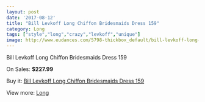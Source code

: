 ```yaml
---
layout: post
date: '2017-08-12'
title: "Bill Levkoff Long Chiffon Bridesmaids Dress 159"
category: Long
tags: ["style","long","crazy","levkoff","unique"]
image: http://www.eudances.com/5798-thickbox_default/bill-levkoff-long-chiffon-bridesmaids-dress-159.jpg
---
```

Bill Levkoff Long Chiffon Bridesmaids Dress 159

On Sales: **$227.99**
<a href="https://www.eudances.com/en/long/2030-bill-levkoff-long-chiffon-bridesmaids-dress-159.html"><amp-img layout="responsive" width="600" height="600" src="//www.eudances.com/5798-thickbox_default/bill-levkoff-long-chiffon-bridesmaids-dress-159.jpg" alt="Bill Levkoff Long Chiffon Bridesmaids Dress 159 0" /></a>

Buy it: [Bill Levkoff Long Chiffon Bridesmaids Dress 159](https://www.eudances.com/en/long/2030-bill-levkoff-long-chiffon-bridesmaids-dress-159.html "Bill Levkoff Long Chiffon Bridesmaids Dress 159")

View more: [Long](https://www.eudances.com/en/21-long "Long")